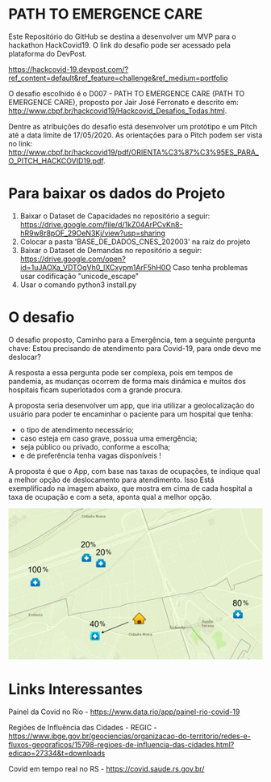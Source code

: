# PATH TO EMERGENCE CARE
Este Repositório do GitHub se destina a desenvolver um MVP para o hackathon HackCovid19. O link do desafio pode ser acessado pela plataforma do DevPost.

https://hackcovid-19.devpost.com/?ref_content=default&ref_feature=challenge&ref_medium=portfolio

O desafio escolhido é o D007 - PATH TO EMERGENCE CARE (PATH TO EMERGENCE CARE), proposto por Jair José Ferronato e descrito em: http://www.cbpf.br/hackcovid19/Hackcovid_Desafios_Todas.html.

Dentre as atribuições do desafio está desenvolver um protótipo e um Pitch até a data limite de 17/05/2020. As orientações para o Pitch podem ser vista no link: http://www.cbpf.br/hackcovid19/pdf/ORIENTA%C3%87%C3%95ES_PARA_O_PITCH_HACKCOVID19.pdf.

# Para baixar os dados do Projeto

1) Baixar o Dataset de Capacidades no repositório a seguir: 
    https://drive.google.com/file/d/1kZ04ArPCvKn8-hR9w8r8pOF_29OeN3Kj/view?usp=sharing
2) Colocar a pasta 'BASE_DE_DADOS_CNES_202003' na raíz do projeto
3) Baixar o Dataset de Demandas no repositório a seguir:
    https://drive.google.com/open?id=1uJAOXa_VDTOqVh0_lXCxypm1ArF5hH0O
    Caso tenha problemas usar codificação "unicode_escape"
3) Usar o comando python3 install.py

# O desafio
O desafio proposto, Caminho para a Emergência, tem a seguinte pergunta chave: 
    Estou precisando de atendimento para Covid-19, para onde devo me deslocar?

A resposta a essa pergunta pode ser complexa, pois em tempos de pandemia, as mudanças ocorrem de forma mais dinâmica e muitos dos hospitais ficam superlotados com a grande procura.

A proposta seria desenvolver um app, que iria utilizar a geolocalização do usuário para poder te encaminhar o paciente para um hospital que tenha:
- o tipo de atendimento necessário;
- caso esteja em caso grave, possua uma emergência;
- seja público ou privado, conforme a escolha;
- e de preferência tenha vagas disponíveis !

A proposta é que o App, com base nas taxas de ocupações, te indique qual a melhor opção de deslocamento para atendimento. Isso Está exemplificado na imagem abaixo, que mostra em cima de cada hospital a taxa de ocupação e com a seta, aponta qual a melhor opção.

![Descição do App](HackCovid.jpeg)

# Links Interessantes
Painel da Covid no Rio - https://www.data.rio/app/painel-rio-covid-19

Regiões de Influência das Cidades - REGIC - https://www.ibge.gov.br/geociencias/organizacao-do-territorio/redes-e-fluxos-geograficos/15798-regioes-de-influencia-das-cidades.html?edicao=27334&t=downloads

Covid em tempo real no RS - https://covid.saude.rs.gov.br/

